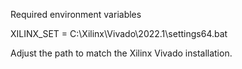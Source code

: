 Required environment variables

XILINX_SET = C:\Xilinx\Vivado\2022.1\settings64.bat

Adjust the path to match the Xilinx Vivado installation.
